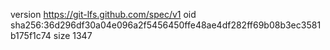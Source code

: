 version https://git-lfs.github.com/spec/v1
oid sha256:36d296df30a04e096a2f5456450ffe48ae4df282ff69b08b3ec3581b175f1c74
size 1347
